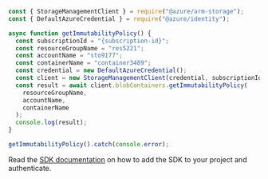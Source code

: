 ```javascript
const { StorageManagementClient } = require("@azure/arm-storage");
const { DefaultAzureCredential } = require("@azure/identity");

async function getImmutabilityPolicy() {
  const subscriptionId = "{subscription-id}";
  const resourceGroupName = "res5221";
  const accountName = "sto9177";
  const containerName = "container3489";
  const credential = new DefaultAzureCredential();
  const client = new StorageManagementClient(credential, subscriptionId);
  const result = await client.blobContainers.getImmutabilityPolicy(
    resourceGroupName,
    accountName,
    containerName
  );
  console.log(result);
}

getImmutabilityPolicy().catch(console.error);
```

Read the [SDK documentation](https://github.com/Azure/azure-sdk-for-js/blob/%40azure%2Farm-storage_17.2.0/sdk/storage/arm-storage/README.md) on how to add the SDK to your project and authenticate.
